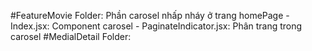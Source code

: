 #FeatureMovie Folder: Phần carosel nhấp nháy ở trang homePage
    - Index.jsx: Component carosel
    - PaginateIndicator.jsx: Phân trang trong carosel
#MedialDetail Folder: 
    
